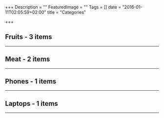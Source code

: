 +++
Description = ""
FeaturedImage = ""
Tags = []
date = "2016-01-11T02:05:59+02:00"
title = "Categories"

+++

## Fruits - 3 items
***

## Meat - 2 items
***

## Phones - 1 items
***

## Laptops - 1 items
***

